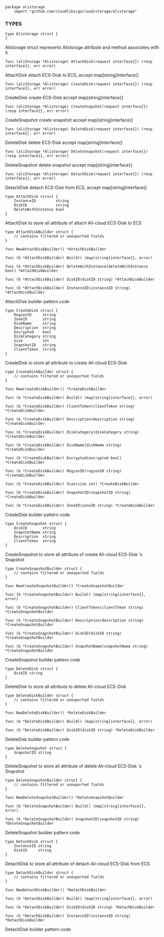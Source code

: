 ```
package alistorage
    import "github.com/cloudlibz/gocloud/storage/alistorage"
```

### TYPES

```
type Alistorage struct {
}
```
Alistorage struct represents Alistorage attribute and method associates with it.

```
func (aliStorage *Alistorage) AttachDisk(request interface{}) (resp interface{}, err error)
```
AttachDisk attach ECS-Disk to ECS, accept map[string]interface{}

```
func (aliStorage *Alistorage) CreateDisk(request interface{}) (resp interface{}, err error)
```
CreateDisk create ECS-Disk accept map[string]interface{}

```
func (aliStorage *Alistorage) CreateSnapshot(request interface{}) (resp interface{}, err error)
```
CreateSnapshot create snapshot accept map[string]interface{}

```
func (aliStorage *Alistorage) DeleteDisk(request interface{}) (resp interface{}, err error)
```
DeleteDisk delete ECS-Disk accept map[string]interface{}

```
func (aliStorage *Alistorage) DeleteSnapshot(request interface{}) (resp interface{}, err error)
```
DeleteSnapshot delete snapshot accept map[string]interface{}

```
func (aliStorage *Alistorage) DetachDisk(request interface{}) (resp interface{}, err error)
```
DetachDisk detach ECS-Disk from ECS, accept map[string]interface{}

```
type AttachDisk struct {
    InstanceID         string
    DiskID             string
    DeleteWithInstance bool
}
```
AttachDisk to store all attribute of attach Ali-cloud ECS-Disk to ECS

```
type AttachDiskBuilder struct {
    // contains filtered or unexported fields
}

func NewAttachDiskBuilder() *AttachDiskBuilder

func (b *AttachDiskBuilder) Build() (map[string]interface{}, error)

func (b *AttachDiskBuilder) DeleteWithInstance(deleteWithInstance bool) *AttachDiskBuilder

func (b *AttachDiskBuilder) DiskID(diskID string) *AttachDiskBuilder

func (b *AttachDiskBuilder) InstanceID(instanceID string) *AttachDiskBuilder
```
AttachDisk builder pattern code

```
type CreateDisk struct {
    RegionID     string
    ZoneID       string
    DiskName     string
    Description  string
    Encrypted    bool
    DiskCategory string
    Size         int
    SnapshotID   string
    ClientToken  string
}
```
CreateDisk to store all attribute to create Ali-cloud ECS-Disk

```
type CreateDiskBuilder struct {
    // contains filtered or unexported fields
}

func NewCreateDiskBuilder() *CreateDiskBuilder

func (b *CreateDiskBuilder) Build() (map[string]interface{}, error)

func (b *CreateDiskBuilder) ClientToken(clientToken string) *CreateDiskBuilder

func (b *CreateDiskBuilder) Description(description string) *CreateDiskBuilder

func (b *CreateDiskBuilder) DiskCategory(diskCategory string) *CreateDiskBuilder

func (b *CreateDiskBuilder) DiskName(diskName string) *CreateDiskBuilder

func (b *CreateDiskBuilder) Encrypted(encrypted bool) *CreateDiskBuilder

func (b *CreateDiskBuilder) RegionID(regionID string) *CreateDiskBuilder

func (b *CreateDiskBuilder) Size(size int) *CreateDiskBuilder

func (b *CreateDiskBuilder) SnapshotID(snapshotID string) *CreateDiskBuilder

func (b *CreateDiskBuilder) ZoneID(zoneID string) *CreateDiskBuilder
```
CreateDisk builder pattern code

```
type CreateSnapshot struct {
    DiskID       string
    SnapshotName string
    Description  string
    ClientToken  string
}
```
CreateSnapshot to store all attribute of create Ali-cloud ECS-Disk 's Snapshot

```
type CreateSnapshotBuilder struct {
    // contains filtered or unexported fields
}

func NewCreateSnapshotBuilder() *CreateSnapshotBuilder

func (b *CreateSnapshotBuilder) Build() (map[string]interface{}, error)

func (b *CreateSnapshotBuilder) ClientToken(clientToken string) *CreateSnapshotBuilder

func (b *CreateSnapshotBuilder) Description(description string) *CreateSnapshotBuilder

func (b *CreateSnapshotBuilder) DiskID(diskID string) *CreateSnapshotBuilder

func (b *CreateSnapshotBuilder) SnapshotName(snapshotName string) *CreateSnapshotBuilder
```
CreateSnapshot builder pattern code

```
type DeleteDisk struct {
    DiskID string
}
```
DeleteDisk to store all attribute to delete Ali-cloud ECS-Disk

```
type DeleteDiskBuilder struct {
    // contains filtered or unexported fields
}

func NewDeleteDiskBuilder() *DeleteDiskBuilder

func (b *DeleteDiskBuilder) Build() (map[string]interface{}, error)

func (b *DeleteDiskBuilder) DiskID(diskID string) *DeleteDiskBuilder
```
DeleteDisk builder pattern code

```
type DeleteSnapshot struct {
    SnapshotID string
}
```
DeleteSnapshot to store all attribute of delete Ali-cloud ECS-Disk 's Snapshot

```
type DeleteSnapshotBuilder struct {
    // contains filtered or unexported fields
}

func NewDeleteSnapshotBuilder() *DeleteSnapshotBuilder

func (b *DeleteSnapshotBuilder) Build() (map[string]interface{}, error)

func (b *DeleteSnapshotBuilder) SnapshotID(snapshotID string) *DeleteSnapshotBuilder
```
DeleteSnapshot builder pattern code

```
type DetachDisk struct {
    InstanceID string
    DiskID     string
}
```
DetachDisk to store all attribute of detach Ali-cloud ECS-Disk from ECS

```
type DetachDiskBuilder struct {
    // contains filtered or unexported fields
}

func NewDetachDiskBuilder() *DetachDiskBuilder

func (b *DetachDiskBuilder) Build() (map[string]interface{}, error)

func (b *DetachDiskBuilder) DiskID(diskID string) *DetachDiskBuilder

func (b *DetachDiskBuilder) InstanceID(instanceID string) *DetachDiskBuilder
```
DetachDisk builder pattern code

